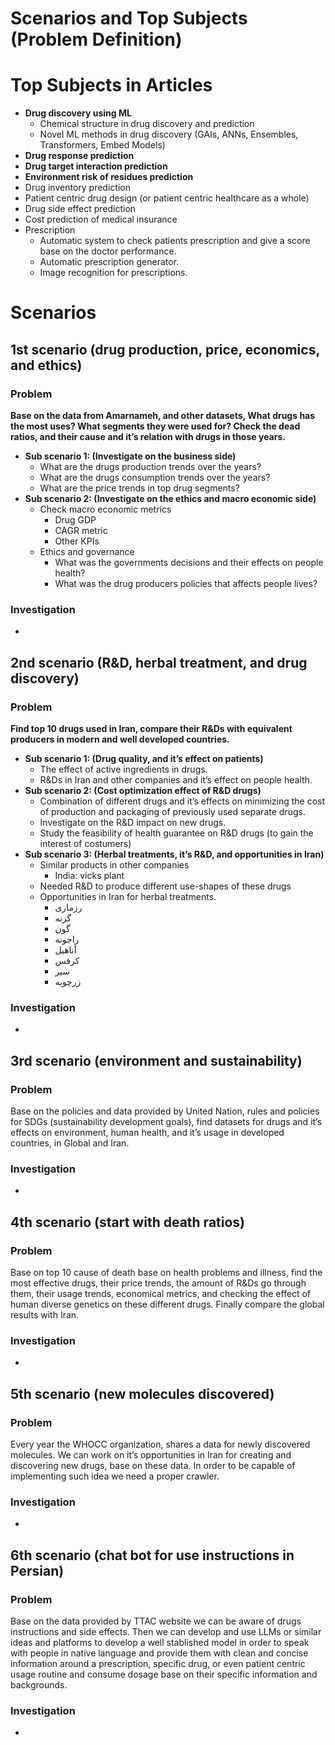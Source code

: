 # Scenarios and Top Subjects (Problem Definition)

# Top Subjects in Articles

- **Drug discovery using ML**
  - Chemical structure in drug discovery and prediction
  - Novel ML methods in drug discovery (GAIs, ANNs, Ensembles, Transformers, Embed Models)
- **Drug response prediction**
- **Drug target interaction prediction**
- **Environment risk of residues prediction**
- Drug inventory prediction
- Patient centric drug design (or patient centric healthcare as a whole)
- Drug side effect prediction
- Cost prediction of medical insurance
- Prescription
  - Automatic system to check patients prescription and give a score base on the doctor performance.
  - Automatic prescription generator.
  - Image recognition for prescriptions.

# Scenarios

## 1st scenario (drug production, price, economics, and ethics)

### Problem

**Base on the data from Amarnameh, and other datasets, What drugs has the most uses? What segments they were used for? Check the dead ratios, and their cause and it’s relation with drugs in those years.**

- **Sub scenario 1: (Investigate on the business side)**
  - What are the drugs production trends over the years?
  - What are the drugs consumption trends over the years?
  - What are the price trends in top drug segments?
- **Sub scenario 2: (Investigate on the ethics and macro economic side)**
  - Check macro economic metrics
    - Drug GDP
    - CAGR metric
    - Other KPIs
  - Ethics and governance
    - What was the governments decisions and their effects on people health?
    - What was the drug producers policies that affects people lives?

### Investigation

-

## 2nd scenario (R&D, herbal treatment, and drug discovery)

### Problem

**Find top 10 drugs used in Iran, compare their R&Ds with equivalent producers in modern and well developed countries.**

- **Sub scenario 1: (Drug quality, and it’s effect on patients)**
  - The effect of active ingredients in drugs.
  - R&Ds in Iran and other companies and it’s effect on people health.
- **Sub scenario 2: (Cost optimization effect of R&D drugs)**
  - Combination of different drugs and it’s effects on minimizing the cost of production and packaging of previously used separate drugs.
  - Investigate on the R&D impact on new drugs.
  - Study the feasibility of health guarantee on R&D drugs (to gain the interest of costumers)
- **Sub scenario 3: (Herbal treatments, it’s R&D, and opportunities in Iran)**
  - Similar products in other companies
    - India: vicks plant
  - Needed R&D to produce different use-shapes of these drugs
  - Opportunities in Iran for herbal treatments.
    - رزماری
    - گزنه
    - گون
    - راجونه
    - آناهیل
    - کرفس
    - سیر
    - زرچوبه

### Investigation

-

## 3rd scenario (environment and sustainability)

### Problem

Base on the policies and data provided by United Nation, rules and policies for SDGs (sustainability development goals), find datasets for drugs and it’s effects on environment, human health, and it’s usage in developed countries, in Global and Iran.

### Investigation

-

## 4th scenario (start with death ratios)

### Problem

Base on top 10 cause of death base on health problems and illness, find the most effective drugs, their price trends, the amount of R&Ds go through them, their usage trends, economical metrics, and checking the effect of human diverse genetics on these different drugs. Finally compare the global results with Iran.

### Investigation

-

## 5th scenario (new molecules discovered)

### Problem

Every year the WHOCC organization, shares a data for newly discovered molecules. We can work on it’s opportunities in Iran for creating and discovering new drugs, base on these data. In order to be capable of implementing such idea we need a proper crawler.

### Investigation

-

## 6th scenario (chat bot for use instructions in Persian)

### Problem

Base on the data provided by TTAC website we can be aware of drugs instructions and side effects. Then we can develop and use LLMs or similar ideas and platforms to develop a well stablished model in order to speak with people in native language and provide them with clean and concise information around a prescription, specific drug, or even patient centric usage routine and consume dosage base on their specific information and backgrounds.

### Investigation

-
